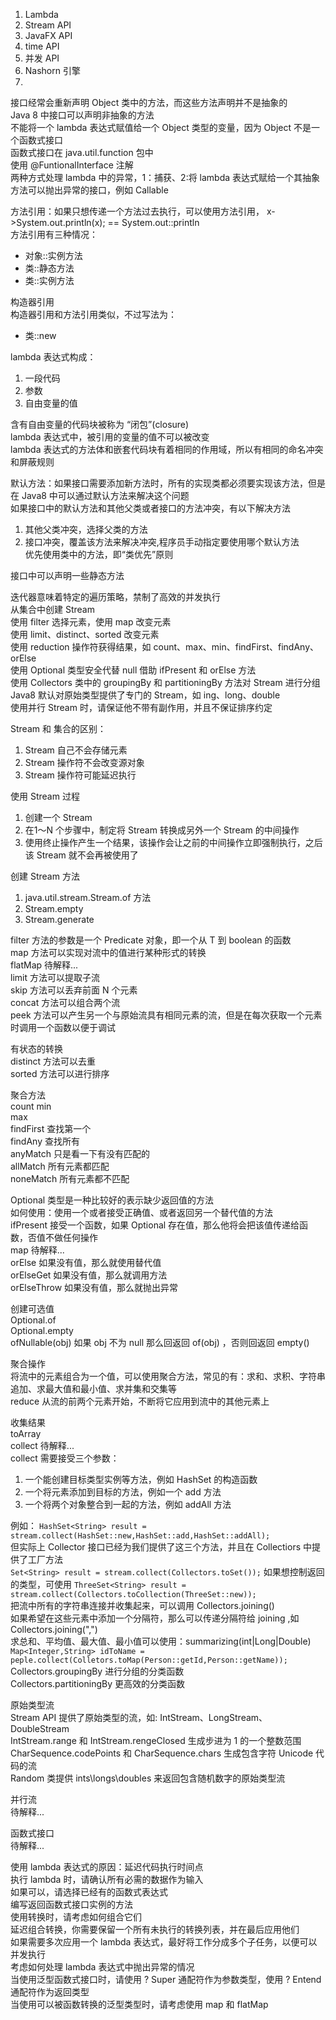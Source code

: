 1. Lambda  
2. Stream API  
3. JavaFX API  
4. time API   
5. 并发 API  
6. Nashorn 引擎  
7.   


接口经常会重新声明 Object 类中的方法，而这些方法声明并不是抽象的   
Java 8 中接口可以声明非抽象的方法   
不能将一个 lambda 表达式赋值给一个 Object 类型的变量，因为 Object 不是一个函数式接口   
函数式接口在 java.util.function 包中   
使用 @FuntionalInterface 注解   
两种方式处理 lambda 中的异常，1：捕获、2:将 lambda 表达式赋给一个其抽象方法可以抛出异常的接口，例如 Callable   

方法引用：如果只想传递一个方法过去执行，可以使用方法引用， x->System.out.println(x); == System.out::println   
方法引用有三种情况：    
- 对象::实例方法   
- 类::静态方法     
- 类::实例方法   

构造器引用   
构造器引用和方法引用类似，不过写法为：   
- 类::new    

lambda 表达式构成：   
1. 一段代码   
2. 参数     
3. 自由变量的值   

含有自由变量的代码块被称为 “闭包”(closure)   
lambda 表达式中，被引用的变量的值不可以被改变   
lambda 表达式的方法体和嵌套代码块有着相同的作用域，所以有相同的命名冲突和屏蔽规则   

默认方法：如果接口需要添加新方法时，所有的实现类都必须要实现该方法，但是在 Java8 中可以通过默认方法来解决这个问题   
如果接口中的默认方法和其他父类或者接口的方法冲突，有以下解决方法   
1. 其他父类冲突，选择父类的方法   
2. 接口冲突，覆盖该方法来解决冲突,程序员手动指定要使用哪个默认方法   
优先使用类中的方法，即“类优先”原则   

接口中可以声明一些静态方法   

迭代器意味着特定的遍历策略，禁制了高效的并发执行    
从集合中创建 Stream   
使用 filter 选择元素，使用 map 改变元素      
使用 limit、distinct、sorted 改变元素   
使用 reduction 操作符获得结果，如 count、max、min、findFirst、findAny、orElse   
使用 Optional 类型安全代替 null 借助 ifPresent 和 orElse 方法   
使用 Collectors 类中的 groupingBy 和 partitioningBy 方法对 Stream 进行分组   
Java8 默认对原始类型提供了专门的 Stream，如 ing、long、double   
使用并行 Stream 时，请保证他不带有副作用，并且不保证排序约定   

Stream 和 集合的区别：  
1. Stream 自己不会存储元素
2. Stream 操作符不会改变源对象
3. Stream 操作符可能延迟执行

使用 Stream 过程   
1. 创建一个 Stream
2. 在1～N 个步骤中，制定将 Stream 转换成另外一个 Stream 的中间操作
3. 使用终止操作产生一个结果，该操作会让之前的中间操作立即强制执行，之后该 Stream 就不会再被使用了

创建 Stream 方法
1. java.util.stream.Stream.of 方法
2. Stream.empty
3. Stream.generate


filter 方法的参数是一个 Predicate<T> 对象，即一个从 T 到 boolean 的函数   
map 方法可以实现对流中的值进行某种形式的转换   
flatMap 待解释...   
limit 方法可以提取子流   
skip 方法可以丢弃前面 N 个元素   
concat 方法可以组合两个流   
peek 方法可以产生另一个与原始流具有相同元素的流，但是在每次获取一个元素时调用一个函数以便于调试  

有状态的转换   
distinct 方法可以去重   
sorted 方法可以进行排序   

聚合方法  
count 
min   
max   
findFirst 查找第一个   
findAny 查找所有   
anyMatch  只是看一下有没有匹配的   
allMatch  所有元素都匹配   
noneMatch  所有元素都不匹配   

Optional 类型是一种比较好的表示缺少返回值的方法      
如何使用：使用一个或者接受正确值、或者返回另一个替代值的方法   
ifPresent 接受一个函数，如果 Optional 存在值，那么他将会把该值传递给函数，否值不做任何操作   
map 待解释...   
orElse  如果没有值，那么就使用替代值   
orElseGet 如果没有值，那么就调用方法  
orElseThrow 如果没有值，那么就抛出异常   

创建可选值  
Optional.of   
Optional.empty   
ofNullable(obj)  如果 obj 不为 null 那么回返回 of(obj) ，否则回返回 empty()   

聚合操作    
将流中的元素组合为一个值，可以使用聚合方法，常见的有：求和、求积、字符串追加、求最大值和最小值、求并集和交集等      
reduce 从流的前两个元素开始，不断将它应用到流中的其他元素上   

收集结果   
toArray    
collect  待解释...   
collect 需要接受三个参数：  
1. 一个能创建目标类型实例等方法，例如 HashSet 的构造函数   
2. 一个将元素添加到目标的方法，例如一个 add 方法  
3. 一个将两个对象整合到一起的方法，例如 addAll 方法    

例如： ```HashSet<String> result = stream.collect(HashSet::new,HashSet::add,HashSet::addAll);```   
但实际上 Collector 接口已经为我们提供了这三个方法，并且在 Collectiors 中提供了工厂方法  
```Set<String> result = stream.collect(Collectors.toSet());```   如果想控制返回的类型，可使用  ```ThreeSet<String> result = stream.collect(Collectors.toCollection(ThreeSet::new));```   
把流中所有的字符串连接并收集起来，可以调用 Collectors.joining()   
如果希望在这些元素中添加一个分隔符，那么可以传递分隔符给 joining ,如 Collectors.joining(",")   
求总和、平均值、最大值、最小值可以使用：summarizing(int|Long|Double)     
```Map<Integer,String> idToName = peple.collect(Colletors.toMap(Person::getId,Person::getName));```   
Collectors.groupingBy 进行分组的分类函数   
Collectors.partitioningBy 更高效的分类函数  


原始类型流   
Stream API 提供了原始类型的流，如: IntStream、LongStream、DoubleStream   
IntStream.range  和 IntStream.rengeClosed  生成步进为 1 的一个整数范围   
CharSequence.codePoints 和 CharSequence.chars 生成包含字符 Unicode 代码的流  
Random 类提供 ints\longs\doubles 来返回包含随机数字的原始类型流   

并行流  
待解释...   

函数式接口   
待解释...   

使用 lambda 表达式的原因：延迟代码执行时间点   
执行 lambda 时，请确认所有必需的数据作为输入   
如果可以，请选择已经有的函数式表达式   
编写返回函数式接口实例的方法   
使用转换时，请考虑如何组合它们   
延迟组合转换，你需要保留一个所有未执行的转换列表，并在最后应用他们     
如果需要多次应用一个 lambda 表达式，最好将工作分成多个子任务，以便可以并发执行   
考虑如何处理 lambda 表达式中抛出异常的情况    
当使用泛型函数式接口时，请使用 ? Super 通配符作为参数类型，使用 ? Entend 通配符作为返回类型    
当使用可以被函数转换的泛型类型时，请考虑使用 map 和 flatMap   
